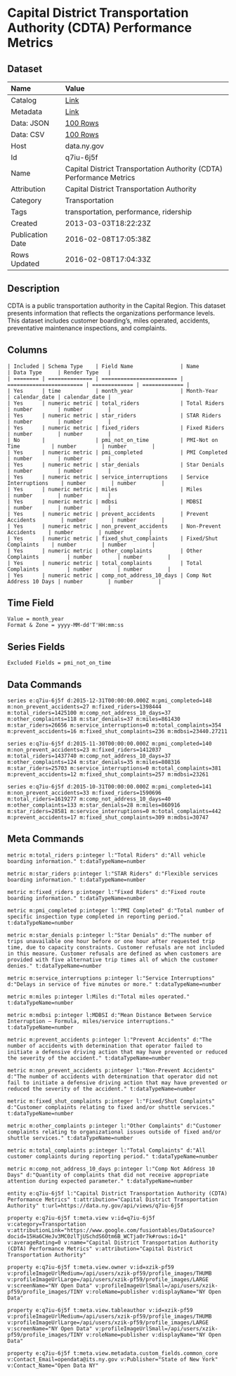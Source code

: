 # Capital District Transportation Authority (CDTA) Performance Metrics

## Dataset

| Name | Value |
| :--- | :---- |
| Catalog | [Link](https://catalog.data.gov/dataset/capital-district-transportation-authority-cdta-performance-metrics) |
| Metadata | [Link](https://data.ny.gov/api/views/q7iu-6j5f) |
| Data: JSON | [100 Rows](https://data.ny.gov/api/views/q7iu-6j5f/rows.json?max_rows=100) |
| Data: CSV | [100 Rows](https://data.ny.gov/api/views/q7iu-6j5f/rows.csv?max_rows=100) |
| Host | data.ny.gov |
| Id | q7iu-6j5f |
| Name | Capital District Transportation Authority (CDTA) Performance Metrics |
| Attribution | Capital District Transportation Authority |
| Category | Transportation |
| Tags | transportation, performance, ridership |
| Created | 2013-03-03T18:22:23Z |
| Publication Date | 2016-02-08T17:05:38Z |
| Rows Updated | 2016-02-08T17:04:33Z |

## Description

CDTA is a public transportation authority in the Capital Region.  This dataset presents information that reflects the organizations performance levels.  This dataset includes customer boarding’s, miles operated, accidents, preventative maintenance inspections, and complaints.

## Columns

```ls
| Included | Schema Type    | Field Name               | Name                     | Data Type     | Render Type   |
| ======== | ============== | ======================== | ======================== | ============= | ============= |
| Yes      | time           | month_year               | Month-Year               | calendar_date | calendar_date |
| Yes      | numeric metric | total_riders             | Total Riders             | number        | number        |
| Yes      | numeric metric | star_riders              | STAR Riders              | number        | number        |
| Yes      | numeric metric | fixed_riders             | Fixed Riders             | number        | number        |
| No       |                | pmi_not_on_time          | PMI-Not on Time          | number        | number        |
| Yes      | numeric metric | pmi_completed            | PMI Completed            | number        | number        |
| Yes      | numeric metric | star_denials             | Star Denials             | number        | number        |
| Yes      | numeric metric | service_interruptions    | Service Interruptions    | number        | number        |
| Yes      | numeric metric | miles                    | Miles                    | number        | number        |
| Yes      | numeric metric | mdbsi                    | MDBSI                    | number        | number        |
| Yes      | numeric metric | prevent_accidents        | Prevent Accidents        | number        | number        |
| Yes      | numeric metric | non_prevent_accidents    | Non-Prevent Accidents    | number        | number        |
| Yes      | numeric metric | fixed_shut_complaints    | Fixed/Shut Complaints    | number        | number        |
| Yes      | numeric metric | other_complaints         | Other Complaints         | number        | number        |
| Yes      | numeric metric | total_complaints         | Total Complaints         | number        | number        |
| Yes      | numeric metric | comp_not_address_10_days | Comp Not Address 10 Days | number        | number        |
```

## Time Field

```ls
Value = month_year
Format & Zone = yyyy-MM-dd'T'HH:mm:ss
```

## Series Fields

```ls
Excluded Fields = pmi_not_on_time
```

## Data Commands

```ls
series e:q7iu-6j5f d:2015-12-31T00:00:00.000Z m:pmi_completed=148 m:non_prevent_accidents=27 m:fixed_riders=1398444 m:total_riders=1425100 m:comp_not_address_10_days=37 m:other_complaints=118 m:star_denials=37 m:miles=861430 m:star_riders=26656 m:service_interruptions=0 m:total_complaints=354 m:prevent_accidents=16 m:fixed_shut_complaints=236 m:mdbsi=23440.27211

series e:q7iu-6j5f d:2015-11-30T00:00:00.000Z m:pmi_completed=140 m:non_prevent_accidents=23 m:fixed_riders=1412037 m:total_riders=1437740 m:comp_not_address_10_days=37 m:other_complaints=124 m:star_denials=35 m:miles=808316 m:star_riders=25703 m:service_interruptions=0 m:total_complaints=381 m:prevent_accidents=12 m:fixed_shut_complaints=257 m:mdbsi=23261

series e:q7iu-6j5f d:2015-10-31T00:00:00.000Z m:pmi_completed=141 m:non_prevent_accidents=33 m:fixed_riders=1590696 m:total_riders=1619277 m:comp_not_address_10_days=40 m:other_complaints=133 m:star_denials=28 m:miles=860916 m:star_riders=28581 m:service_interruptions=0 m:total_complaints=442 m:prevent_accidents=17 m:fixed_shut_complaints=309 m:mdbsi=30747
```

## Meta Commands

```ls
metric m:total_riders p:integer l:"Total Riders" d:"All vehicle boarding information." t:dataTypeName=number

metric m:star_riders p:integer l:"STAR Riders" d:"Flexible services boarding information." t:dataTypeName=number

metric m:fixed_riders p:integer l:"Fixed Riders" d:"Fixed route boarding information." t:dataTypeName=number

metric m:pmi_completed p:integer l:"PMI Completed" d:"Total number of specific inspection type completed in reporting period." t:dataTypeName=number

metric m:star_denials p:integer l:"Star Denials" d:"The number of trips unavailable one hour before or one hour after requested trip time, due to capacity constraints. Customer refusals are not included in this measure. Customer refusals are defined as when customers are provided with five alternative trip times all of which the customer denies." t:dataTypeName=number

metric m:service_interruptions p:integer l:"Service Interruptions" d:"Delays in service of five minutes or more." t:dataTypeName=number

metric m:miles p:integer l:Miles d:"Total miles operated." t:dataTypeName=number

metric m:mdbsi p:integer l:MDBSI d:"Mean Distance Between Service Interruption – Formula, miles/service interruptions." t:dataTypeName=number

metric m:prevent_accidents p:integer l:"Prevent Accidents" d:"The number of accidents with determination that operator failed to initiate a defensive driving action that may have prevented or reduced the severity of the accident." t:dataTypeName=number

metric m:non_prevent_accidents p:integer l:"Non-Prevent Accidents" d:"The number of accidents with determination that operator did not fail to initiate a defensive driving action that may have prevented or reduced the severity of the accident." t:dataTypeName=number

metric m:fixed_shut_complaints p:integer l:"Fixed/Shut Complaints" d:"Customer complaints relating to fixed and/or shuttle services." t:dataTypeName=number

metric m:other_complaints p:integer l:"Other Complaints" d:"Customer complaints relating to organizational issues outside of fixed and/or shuttle services." t:dataTypeName=number

metric m:total_complaints p:integer l:"Total Complaints" d:"All customer complaints during reporting period." t:dataTypeName=number

metric m:comp_not_address_10_days p:integer l:"Comp Not Address 10 Days" d:"Quantity of complaints that did not receive appropriate attention during expected parameter." t:dataTypeName=number

entity e:q7iu-6j5f l:"Capital District Transportation Authority (CDTA) Performance Metrics" t:attribution="Capital District Transportation Authority" t:url=https://data.ny.gov/api/views/q7iu-6j5f

property e:q7iu-6j5f t:meta.view v:id=q7iu-6j5f v:category=Transportation v:attributionLink="https://www.google.com/fusiontables/DataSource?docid=15Ha6CHeJv3MC0zlTjUSchdS6Otm6B_WCTja0r7k#rows:id=1" v:averageRating=0 v:name="Capital District Transportation Authority (CDTA) Performance Metrics" v:attribution="Capital District Transportation Authority"

property e:q7iu-6j5f t:meta.view.owner v:id=xzik-pf59 v:profileImageUrlMedium=/api/users/xzik-pf59/profile_images/THUMB v:profileImageUrlLarge=/api/users/xzik-pf59/profile_images/LARGE v:screenName="NY Open Data" v:profileImageUrlSmall=/api/users/xzik-pf59/profile_images/TINY v:roleName=publisher v:displayName="NY Open Data"

property e:q7iu-6j5f t:meta.view.tableauthor v:id=xzik-pf59 v:profileImageUrlMedium=/api/users/xzik-pf59/profile_images/THUMB v:profileImageUrlLarge=/api/users/xzik-pf59/profile_images/LARGE v:screenName="NY Open Data" v:profileImageUrlSmall=/api/users/xzik-pf59/profile_images/TINY v:roleName=publisher v:displayName="NY Open Data"

property e:q7iu-6j5f t:meta.view.metadata.custom_fields.common_core v:Contact_Email=opendata@its.ny.gov v:Publisher="State of New York" v:Contact_Name="Open Data NY"
```